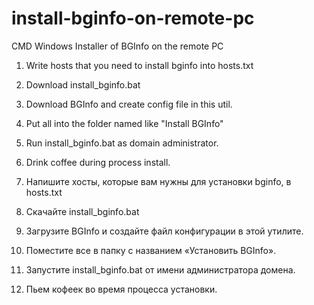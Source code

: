 # install-bginfo-on-remote-pc
CMD Windows Installer of BGInfo on the remote PC
1. Write hosts that you need to install bginfo into hosts.txt  
2. Download install_bginfo.bat  
3. Download BGInfo and create config file in this util.  
4. Put all into the folder named like "Install BGInfo"  
5. Run install_bginfo.bat as domain administrator.  
6. Drink coffee during process install.  

1. Напишите хосты, которые вам нужны для установки bginfo, в hosts.txt  
2. Скачайте install_bginfo.bat  
3. Загрузите BGInfo и создайте файл конфигурации в этой утилите.  
4. Поместите все в папку с названием «Установить BGInfo».  
5. Запустите install_bginfo.bat от имени администратора домена.  
6. Пьем кофеек во время процесса установки.  
